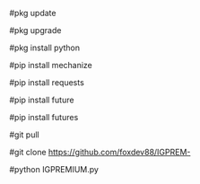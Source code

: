 #pkg update

#pkg upgrade 

#pkg install python 

#pip install mechanize

#pip install requests

#pip install future

#pip install futures

#git pull

#git clone https://github.com/foxdev88/IGPREM-

#python IGPREMIUM.py
